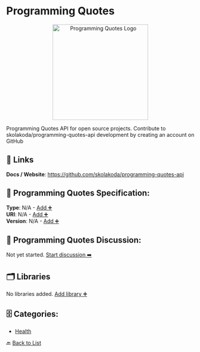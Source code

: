 # Programming Quotes
<p align="center">
    <img width="256" src="https://raw.githubusercontent.com/apis-list/apis-list/main/apis/programming-quotes/logo_256x256.png" alt="Programming Quotes Logo"/>
</p>
Programming Quotes API for open source projects.  Contribute to skolakoda/programming-quotes-api development by creating an account on GitHub

##  🔗 Links
**Docs / Website**: https://github.com/skolakoda/programming-quotes-api

## 🧬 Programming Quotes Specification:
**Type**: N/A - [Add ➕](https://github.com/apis-list/apis-list/edit/main/apis.yaml#L15797)  
**URI**: N/A - [Add ➕](https://github.com/apis-list/apis-list/edit/main/apis.yaml#L15797)  
**Version**: N/A - [Add ➕](https://github.com/apis-list/apis-list/edit/main/apis.yaml#L15797)

## 💬 Programming Quotes Discussion:
Not yet started. [Start discussion ➡️](https://github.com/apis-list/apis-list/discussions/new)

## 🗂️ Libraries

No libraries added. [Add library ➕](https://github.com/apis-list/apis-list/edit/main/apis.yaml#L15797)    


## 🗄️ Categories:
- [Health](https://github.com/apis-list/apis-list#health-)

🔙  [Back to List](https://github.com/apis-list/apis-list)
